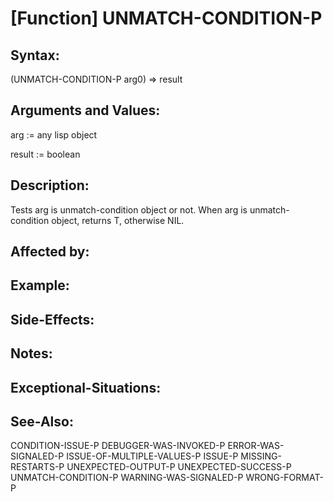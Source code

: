 # [Function] UNMATCH-CONDITION-P

## Syntax:

(UNMATCH-CONDITION-P arg0) => result

## Arguments and Values:

arg := any lisp object

result := boolean

## Description:
Tests arg is unmatch-condition object or not.
When arg is unmatch-condition object, returns T, otherwise NIL.

## Affected by:

## Example:

## Side-Effects:

## Notes:

## Exceptional-Situations:

## See-Also:

CONDITION-ISSUE-P
DEBUGGER-WAS-INVOKED-P
ERROR-WAS-SIGNALED-P
ISSUE-OF-MULTIPLE-VALUES-P
ISSUE-P
MISSING-RESTARTS-P
UNEXPECTED-OUTPUT-P
UNEXPECTED-SUCCESS-P
UNMATCH-CONDITION-P
WARNING-WAS-SIGNALED-P
WRONG-FORMAT-P
